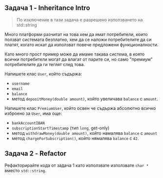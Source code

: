 ## Задача 1 - Inheritance Intro

> По изключение в тази задача е разрешено използването на std::string

Много платформи разчитат на това хем да имат потребители, които ползват системата безплатно, хем да се наложи потребителите да си платят, когато искат да използват повече предложени функционалности.

Като много прост пример може да имаме такава система, в която всички потребители могат да влагат от парите си, но само "премиум" потребителите да ги теглят след това.

Напишете клас `User`, който съдържа:
* `username`
* `email`
* `balance`
* метод `depositMoney(double amount)`, който увеличава `balance` с `amount`.

Напишете клас `PremiumUser`, който освен че съдържа абсолютно всичко изброено за `User`, има още:
* `bankAccountIBAN`
* `subscriptionStartTimestamp` (тип `long`, get-only)
* метод `withdrawMoney(double amount)`, който намалява `balance` с `amount`
* метод `chargeForSubscription()`, който нямалява `balance` с `42`.

## Задача 2 - Refactor

Рефакторирайте кода от задача 1 като използвате използвате `char *` вместо `std::string`.
